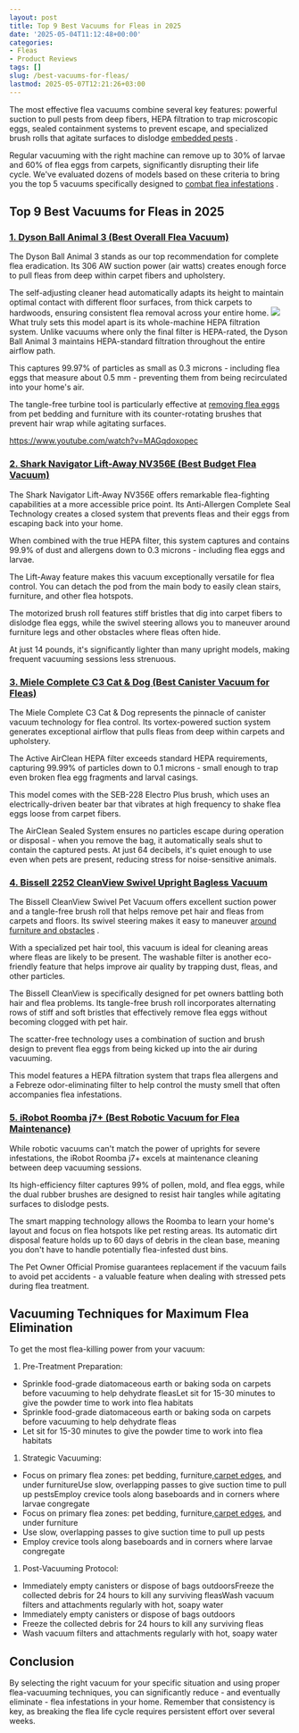 ```yaml
---
layout: post
title: Top 9 Best Vacuums for Fleas in 2025
date: '2025-05-04T11:12:48+00:00'
categories:
- Fleas
- Product Reviews
tags: []
slug: /best-vacuums-for-fleas/
lastmod: 2025-05-07T12:21:26+03:00
---
```


The most effective flea vacuums combine several key features: powerful suction to pull pests from deep fibers, HEPA filtration to trap microscopic eggs, sealed containment systems to prevent escape, and specialized brush rolls that agitate surfaces to dislodge
[embedded pests](https://pestpolicy.com/can-cats-get-fleas-in-the-winter/)
.

Regular vacuuming with the right machine can remove up to 30% of larvae and 60% of flea eggs from carpets, significantly disrupting their life cycle. We've evaluated dozens of models based on these criteria to bring you the top 5 vacuums specifically designed to
[combat flea infestations](https://pestpolicy.com/does-vacuuming-kill-flea-larvae/)
.
## Top 9 Best Vacuums for Fleas in 2025
### [1. Dyson Ball Animal 3 (Best Overall Flea Vacuum)](https://www.amazon.com/dp/B0B75Q388N?tag=p-policy-20)
The Dyson Ball Animal 3 stands as our top recommendation for complete flea eradication. Its 306 AW suction power (air watts) creates enough force to pull fleas from deep within carpet fibers and upholstery.

The self-adjusting cleaner head automatically adapts its height to maintain optimal contact with different floor surfaces, from thick carpets to hardwoods, ensuring consistent flea removal across your entire home.
![](/assets/img/03/Best-Vacuums-for-Fleas-300x196.jpg)
What truly sets this model apart is its whole-machine HEPA filtration system. Unlike vacuums where only the final filter is HEPA-rated, the Dyson Ball Animal 3 maintains HEPA-standard filtration throughout the entire airflow path.

This captures 99.97% of particles as small as 0.3 microns - including flea eggs that measure about 0.5 mm - preventing them from being recirculated into your home's air.

The tangle-free turbine tool is particularly effective at
[removing flea eggs](https://pestpolicy.com/does-white-vinegar-kill-fleas/)
from pet bedding and furniture with its counter-rotating brushes that prevent hair wrap while agitating surfaces.

https://www.youtube.com/watch?v=MAGqdoxopec
### [2. Shark Navigator Lift-Away NV356E (Best Budget Flea Vacuum)](https://www.amazon.com/dp/B005KMDV9A?tag=p-policy-20)
The Shark Navigator Lift-Away NV356E offers remarkable flea-fighting capabilities at a more accessible price point. Its Anti-Allergen Complete Seal Technology creates a closed system that prevents fleas and their eggs from escaping back into your home.

When combined with the true HEPA filter, this system captures and contains 99.9% of dust and allergens down to 0.3 microns - including flea eggs and larvae.

The Lift-Away feature makes this vacuum exceptionally versatile for flea control. You can detach the pod from the main body to easily clean stairs, furniture, and other flea hotspots.

The motorized brush roll features stiff bristles that dig into carpet fibers to dislodge flea eggs, while the swivel steering allows you to maneuver around furniture legs and other obstacles where fleas often hide.

At just 14 pounds, it's significantly lighter than many upright models, making frequent vacuuming sessions less strenuous.
### [3. Miele Complete C3 Cat & Dog (Best Canister Vacuum for Fleas)](https://www.amazon.com/dp/B00R43I490?tag=p-policy-20)
The Miele Complete C3 Cat & Dog represents the pinnacle of canister vacuum technology for flea control. Its vortex-powered suction system generates exceptional airflow that pulls fleas from deep within carpets and upholstery.

The Active AirClean HEPA filter exceeds standard HEPA requirements, capturing 99.99% of particles down to 0.1 microns - small enough to trap even broken flea egg fragments and larval casings.

This model comes with the SEB-228 Electro Plus brush, which uses an electrically-driven beater bar that vibrates at high frequency to shake flea eggs loose from carpet fibers.

The AirClean Sealed System ensures no particles escape during operation or disposal - when you remove the bag, it automatically seals shut to contain the captured pests. At just 64 decibels, it's quiet enough to use even when pets are present, reducing stress for noise-sensitive animals.
### [4. Bissell 2252 CleanView Swivel Upright Bagless Vacuum](https://www.amazon.com/dp/B07F6N3RT6?tag=p-policy-20)
The Bissell CleanView Swivel Pet Vacuum offers excellent suction power and a tangle-free brush roll that helps remove pet hair and fleas from carpets and floors. Its swivel steering makes it easy to maneuver
[around furniture and obstacles](https://pestpolicy.com/can-humans-carry-fleas-from-one-home-to-another/)
.

With a specialized pet hair tool, this vacuum is ideal for cleaning areas where fleas are likely to be present. The washable filter is another eco-friendly feature that helps improve air quality by trapping dust, fleas, and other particles.

The Bissell CleanView is specifically designed for pet owners battling both hair and flea problems. Its tangle-free brush roll incorporates alternating rows of stiff and soft bristles that effectively remove flea eggs without becoming clogged with pet hair.

The scatter-free technology uses a combination of suction and brush design to prevent flea eggs from being kicked up into the air during vacuuming.

This model features a HEPA filtration system that traps flea allergens and a Febreze odor-eliminating filter to help control the musty smell that often accompanies flea infestations.
### [5. iRobot Roomba j7+ (Best Robotic Vacuum for Flea Maintenance)](https://www.amazon.com/dp/B094NYHTMF?tag=p-policy-20)
While robotic vacuums can't match the power of uprights for severe infestations, the iRobot Roomba j7+ excels at maintenance cleaning between deep vacuuming sessions.

Its high-efficiency filter captures 99% of pollen, mold, and flea eggs, while the dual rubber brushes are designed to resist hair tangles while agitating surfaces to dislodge pests.

The smart mapping technology allows the Roomba to learn your home's layout and focus on flea hotspots like pet resting areas. Its automatic dirt disposal feature holds up to 60 days of debris in the clean base, meaning you don't have to handle potentially flea-infested dust bins.

The Pet Owner Official Promise guarantees replacement if the vacuum fails to avoid pet accidents - a valuable feature when dealing with stressed pets during flea treatment.
## Vacuuming Techniques for Maximum Flea Elimination
To get the most flea-killing power from your vacuum:
1. Pre-Treatment Preparation:
- Sprinkle food-grade diatomaceous earth or baking soda on carpets before vacuuming to help dehydrate fleasLet sit for 15-30 minutes to give the powder time to work into flea habitats
- Sprinkle food-grade diatomaceous earth or baking soda on carpets before vacuuming to help dehydrate fleas
- Let sit for 15-30 minutes to give the powder time to work into flea habitats
1. Strategic Vacuuming:
- Focus on primary flea zones: pet bedding, furniture,[carpet edges](https://pestpolicy.com/how-to-get-rid-of-fleas-in-carpet/), and under furnitureUse slow, overlapping passes to give suction time to pull up pestsEmploy crevice tools along baseboards and in corners where larvae congregate
- Focus on primary flea zones: pet bedding, furniture,[carpet edges](https://pestpolicy.com/how-to-get-rid-of-fleas-in-carpet/), and under furniture
- Use slow, overlapping passes to give suction time to pull up pests
- Employ crevice tools along baseboards and in corners where larvae congregate
1. Post-Vacuuming Protocol:
- Immediately empty canisters or dispose of bags outdoorsFreeze the collected debris for 24 hours to kill any surviving fleasWash vacuum filters and attachments regularly with hot, soapy water
- Immediately empty canisters or dispose of bags outdoors
- Freeze the collected debris for 24 hours to kill any surviving fleas
- Wash vacuum filters and attachments regularly with hot, soapy water
## Conclusion
By selecting the right vacuum for your specific situation and using proper flea-vacuuming techniques, you can significantly reduce - and eventually eliminate - flea infestations in your home. Remember that consistency is key, as breaking the flea life cycle requires persistent effort over several weeks.
